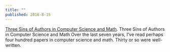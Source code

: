 ```yaml
---
title: ""
published: 2016-8-15
---
```


<a href="http://www.cs.cmu.edu/~jrs/sins.html" target="_blank">Three Sins of Authors in Computer Science and Math</a>. Three Sins of Authors in Computer Science and Math  Over the last seven years, I've read perhaps four hundred papers in computer science and math. Thirty or so were well-written.


